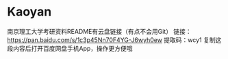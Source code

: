 # Kaoyan
南京理工大学考研资料README有云盘链接（有点不会用Git）
链接：https://pan.baidu.com/s/1c3p45Nn70F4YG-J6wyh0ew 
提取码：wcy1 
复制这段内容后打开百度网盘手机App，操作更方便哦

